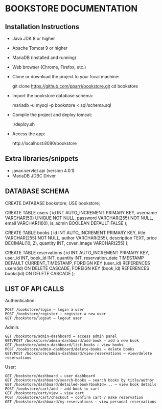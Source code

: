 # BOOKSTORE DOCUMENTATION

## Installation Instructions

- Java JDK 8 or higher
- Apache Tomcat 9 or higher
- MariaDB (installed and running)
- Web browser (Chrome, Firefox, etc.)

- Clone or download the project to your local machine:

    git clone https://github.com/pparri/bookstore.git
    cd bookstore

- Import the bookstore database schema:

    mariadb -u mysql -p bookstore < sql/schema.sql

- Compile the project and deploy tomcat:
    
    ./deploy.sh

- Access the app:

    http://localhost:8080/bookstore


## Extra libraries/snippets

- javax.servlet api (version 4.0.1)
- MariaDB JDBC Driver


## DATABASE SCHEMA

CREATE DATABASE bookstore;
USE bookstore;

CREATE TABLE users (
    id INT AUTO_INCREMENT PRIMARY KEY,
    username VARCHAR(50) UNIQUE NOT NULL,
    password VARCHAR(255) NOT NULL,
    email VARCHAR(100),
    is_admin BOOLEAN DEFAULT FALSE
);

CREATE TABLE books (
    id INT AUTO_INCREMENT PRIMARY KEY,
    title VARCHAR(255) NOT NULL,
    author VARCHAR(255),
    description TEXT,
    price DECIMAL(10, 2),
    quantity INT,
    cover_image VARCHAR(255)
);

CREATE TABLE reservations (
    id INT AUTO_INCREMENT PRIMARY KEY,
    user_id INT,
    book_id INT,
    quantity INT,
    reservation_date TIMESTAMP DEFAULT CURRENT_TIMESTAMP,
    FOREIGN KEY (user_id) REFERENCES users(id) ON DELETE CASCADE,
    FOREIGN KEY (book_id) REFERENCES books(id) ON DELETE CASCADE
);

## LIST OF API CALLS

Authentication:

    POST /bookstore/login – login a user
    POST /bookstore/register – register a new user
    GET /bookstore/logout – logout user

Admin:

    GET /bookstore/admin-dashboard – access admin panel
    GET/POST /bookstore/admin-dashboard/add-book – add a new book
    GET /bookstore/admin-dashboard/list-books – view books
    POST /bookstore/admin-dashboard/delete-books – delete books
    GET/POST /bookstore/admin-dashboard/view-reservations – view/delete reservations

User:

    GET /bookstore/dashboard – user dashboard
    GET /bookstore/dashboard/search-books – search books by title/author
    GET /bookstore/dashboard/detailed-book?bookId=... – view book details
    POST /bookstore/cart/add – add book to cart
    GET /bookstore/cart/view – view cart
    POST /bookstore/cart/checkout – confirm cart / make reservation
    GET /bookstore/dashboard/my-reservations – view personal reservations